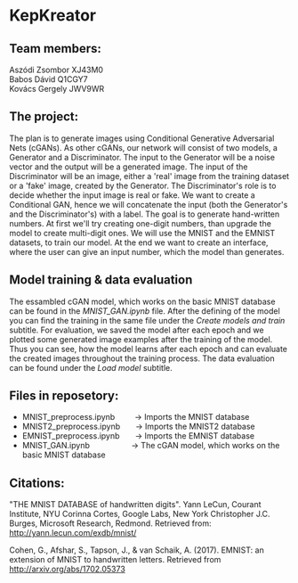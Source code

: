 # KepKreator

## Team members:
Aszódi Zsombor XJ43M0 \
Babos Dávid Q1CGY7 \
Kovács Gergely JWV9WR

## The project:
The plan is to generate images using Conditional Generative Adversarial Nets (cGANs). As other cGANs, our network will consist of two models, a Generator and a Discriminator. The input to the Generator will be a noise vector and the output will be a generated image. The input of the Discriminator will be an image, either a 'real' image from the training dataset or a 'fake' image, created by the Generator. The Discriminator's role is to decide whether the input image is real or fake. We want to create a Conditional GAN, hence we will concatenate the input (both the Generator's and the Discriminator's) with a label. The goal is to generate hand-written numbers. At first we'll try creating one-digit numbers, than upgrade the model to create multi-digit ones. We will use the MNIST and the EMNIST datasets, to train our model. At the end we want to create an interface, where the user can give an input number, which the model than generates.

## Model training & data evaluation
The essambled cGAN model, which works on the basic MNIST database can be found in the *MNIST_GAN.ipynb* file. After the defining of the model you can find the training in the same file under the *Create models and train* subtitle. For evaluation, we saved the model after each epoch and we plotted some generated image examples after the training of the model. Thus you can see, how the model learns after each epoch and can evaluate the created images throughout the training process. The data evaluation can be found under the *Load model* subtitle.

## Files in reposetory:
 - MNIST_preprocess.ipynb  &nbsp;&nbsp;&nbsp;&nbsp;&nbsp;&nbsp;&nbsp; -> Imports the MNIST database
 - MNIST2_preprocess.ipynb  &nbsp;&nbsp;&nbsp;&nbsp;&nbsp; -> Imports the MNIST2 database
 - EMNIST_preprocess.ipynb  &nbsp;&nbsp;&nbsp;&nbsp;&nbsp; -> Imports the EMNIST database
 - MNIST_GAN.ipynb &nbsp;&nbsp;&nbsp;&nbsp;&nbsp;&nbsp;&nbsp;&nbsp;&nbsp;&nbsp;&nbsp;&nbsp;&nbsp;&nbsp;&nbsp;&nbsp;&nbsp; -> The cGAN model, which works on the basic MNIST database

## Citations:
"THE MNIST DATABASE of handwritten digits". Yann LeCun, Courant Institute, NYU Corinna Cortes, Google Labs, New York Christopher J.C. Burges, Microsoft Research, Redmond. Retrieved from: http://yann.lecun.com/exdb/mnist/

Cohen, G., Afshar, S., Tapson, J., & van Schaik, A. (2017). EMNIST: an extension of MNIST to handwritten letters. Retrieved from http://arxiv.org/abs/1702.05373




